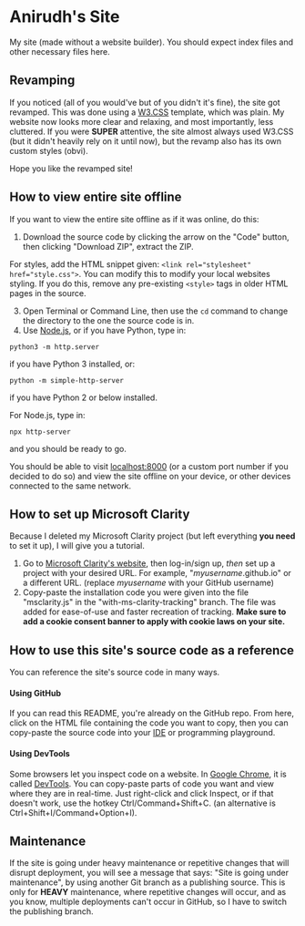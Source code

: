 # Anirudh's Site
My site (made without a website builder).
You should expect index files and other necessary files here.

## Revamping
If you noticed (all of you would've but of you didn't it's fine), the site got revamped. This was done using a [W3.CSS](https://google.com)
template, which was plain. My website now looks more clear and relaxing, and most importantly, less cluttered. If you were **SUPER** attentive, the site almost always used W3.CSS (but it didn't heavily rely on it until now), but the revamp also has its own custom styles (obvi). 

Hope you like the revamped site!

## How to view entire site offline
If you want to view the entire site offline as if it was online, do this:
1. Download the source code by clicking the arrow on the "Code" button, then clicking "Download ZIP", extract the ZIP.

For styles, add the HTML snippet given: `<link rel="stylesheet" href="style.css">`. You can modify this to modify your local websites styling. If you do this, remove any pre-existing `<style>` tags in older HTML pages in the source.

3. Open Terminal or Command Line, then use the `cd` command to change the directory to the one the source code is in. 
4. Use [Node.js](https://nodejs.org), or if you have Python, type in:

```shell
python3 -m http.server
```

if you have Python 3 installed, or:

```shell
python -m simple-http-server
```

if you have Python 2 or below installed.

For Node.js, type in:

```shell
npx http-server
```

and you should be ready to go.

You should be able to visit [localhost:8000](http://localhost:8000/) (or a custom port number if you decided to do so) and view the site offline on your device, or other devices connected to the same network.

## How to set up Microsoft Clarity
Because I deleted my Microsoft Clarity project (but left everything **you need** to set it up), I will give you a tutorial.

1. Go to [Microsoft Clarity's website](https://clarity.microsoft.com), then log-in/sign up, *then* set up a project with your desired URL. For example, "*myusername*.github.io" or a different URL. (replace *myusername* with your GitHub username)
2. Copy-paste the installation code you were given into the file "msclarity.js" in the "with-ms-clarity-tracking" branch. The file was added for ease-of-use and faster recreation of tracking.
**Make sure to add a cookie consent banner to apply with cookie laws on your site.**

## How to use this site's source code as a reference
You can reference the site's source code in many ways.
 #### Using GitHub 
 If you can read this README, you're already on the GitHub repo. From here, click on the HTML file containing the code you want to copy, then you can copy-paste the source code into 
 your [IDE](https://en.wikipedia.org/wiki/Integrated_development_environment) or programming playground.
 #### Using DevTools
 Some browsers let you inspect code on a website. In [Google Chrome](https://www.google.com/chrome/), it is called 
 [DevTools](https://developer.chrome.com/docs/devtools). You can copy-paste parts of code you want and view where they are in real-time. Just right-click and click Inspect, or if that  
 doesn't work, use the hotkey Ctrl/Command+Shift+C. (an alternative is Ctrl+Shift+I/Command+Option+I).

## Maintenance
If the site is going under heavy maintenance or repetitive changes that will disrupt deployment, you will see a message that says: "Site is going under maintenance", by using another Git branch as a publishing source. This is only for **HEAVY** maintenance, where repetitive changes will occur, and as you know, multiple deployments can't occur in GitHub, so I have to switch the publishing branch.
